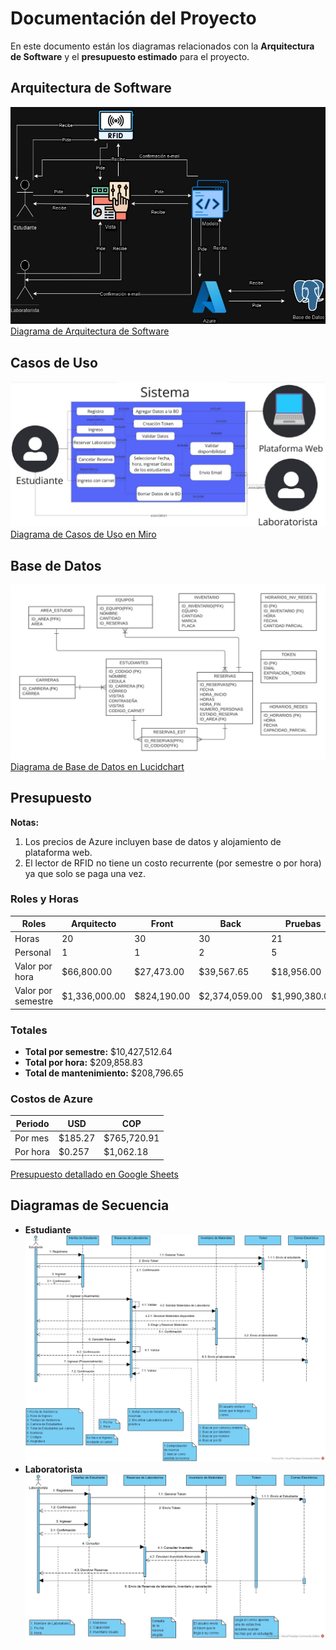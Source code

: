 # Documentación del Proyecto

En este documento están los diagramas relacionados con la **Arquitectura de Software** y el **presupuesto estimado** para el proyecto.

## Arquitectura de Software

![Diagrama de arquitectura](imagenes/diagrama.png)
[Diagrama de Arquitectura de Software](https://drive.google.com/file/d/1FvzcMYTVV7NB1z19Zt-oxsXFAy2BXrDF/view?usp=drive_link)

## Casos de Uso
![Diagrama de Casos de uso](imagenes/CasoDeUso.png)
[Diagrama de Casos de Uso en Miro](https://miro.com/app/board/uXjVKm5h46E=/)

## Base de Datos
![Diagrama de Base de Datos](imagenes/BaseDeDatos.png)
[Diagrama de Base de Datos en Lucidchart](https://lucid.app/lucidchart/afb577a9-2267-4bb7-9062-bb9dda0c6c99/edit?invitationId=inv_906b1260-1766-4ec3-9194-c79286e919cd&page=0_0#)

## Presupuesto

**Notas:**
1. Los precios de Azure incluyen base de datos y alojamiento de plataforma web.
2. El lector de RFID no tiene un costo recurrente (por semestre o por hora) ya que solo se paga una vez.

### Roles y Horas

| Roles             | Arquitecto | Front     | Back       | Pruebas   | Requerimientos | Azure      | Lector RFID |
|-------------------|------------|-----------|------------|-----------|----------------|------------|-------------|
| Horas             | 20         | 30        | 30         | 21        | 15             | -          | $71,990.00  |
| Personal          | 1          | 1         | 2          | 5         | 1              | -          |             
| Valor por hora    | $66,800.00 | $27,473.00| $39,567.65 | $18,956.00| $56,000.00     | $1,062.18  |             
| Valor por semestre| $1,336,000.00 | $824,190.00 | $2,374,059.00 | $1,990,380.00 | $840,000.00 | $3,062,883.64 |

### Totales

- **Total por semestre:** $10,427,512.64
- **Total por hora:** $209,858.83
- **Total de mantenimiento:** $208,796.65

### Costos de Azure

| Periodo | USD     | COP           |
|---------|---------|---------------|
| Por mes | $185.27 | $765,720.91   |
| Por hora| $0.257  | $1,062.18     |

[Presupuesto detallado en Google Sheets](https://docs.google.com/spreadsheets/d/1iy-0-saQVEFqAielRdeRvCwI8DtNj4ieGSFYFCTH5F4/edit?gid=0#gid=0)

## Diagramas de Secuencia

- **Estudiante**
![Diagrama de Base de Datos](imagenes/Estudiante.png)
- **Laboratorista**
![Diagrama de Base de Datos](imagenes/Laboratorista.png)
